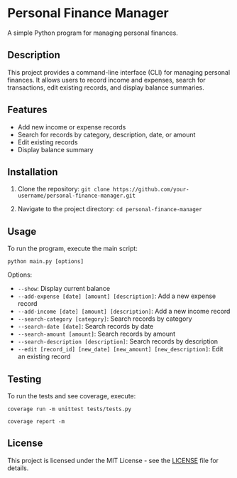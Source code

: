 # Personal Finance Manager

A simple Python program for managing personal finances.

## Description

This project provides a command-line interface (CLI) for managing personal finances. It allows users to record income and expenses, search for transactions, edit existing records, and display balance summaries.

## Features

- Add new income or expense records
- Search for records by category, description, date, or amount
- Edit existing records
- Display balance summary

## Installation

1. Clone the repository:
`git clone https://github.com/your-username/personal-finance-manager.git`

2. Navigate to the project directory:
`cd personal-finance-manager`


## Usage

To run the program, execute the main script:

`python main.py [options]`

Options:
- `--show`: Display current balance
- `--add-expense [date] [amount] [description]`: Add a new expense record
- `--add-income [date] [amount] [description]`: Add a new income record
- `--search-category [category]`: Search records by category
- `--search-date [date]`: Search records by date
- `--search-amount [amount]`: Search records by amount
- `--search-description [description]`: Search records by description
- `--edit [record_id] [new_date] [new_amount] [new_description]`: Edit an existing record

## Testing

To run the tests and see coverage, execute:

`coverage run -m unittest tests/tests.py`

`coverage report -m`


## License

This project is licensed under the MIT License - see the [LICENSE](LICENSE) file for details.

